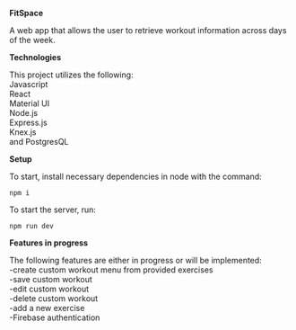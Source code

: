 ****FitSpace**** </br>

A web app that allows the user to retrieve workout information across days of the week. 

**Technologies** </br>

This project utilizes the following: </br>
 Javascript </br>
 React </br>
 Material UI </br>
 Node.js </br>
 Express.js </br>
 Knex.js </br>
 and PostgresQL </br>
 
**Setup**

To start, install necessary dependencies in node with the command:

```npm i```

To start the server, run:

```npm run dev```


**Features in progress**

The following features are either in progress or will be implemented: </br>
   -create custom workout menu from provided exercises </br>
   -save custom workout </br>
   -edit custom workout </br>
   -delete custom workout </br>
   -add a new exercise </br>
   -Firebase authentication </br>
